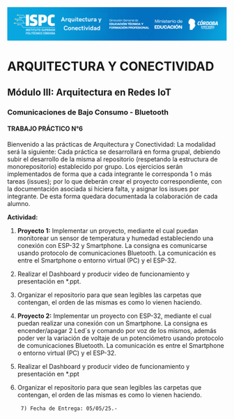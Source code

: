 ![Carátula](../../E%20assets/caratula.png)


# ARQUITECTURA Y CONECTIVIDAD

## Módulo III: Arquitectura en Redes IoT

### Comunicaciones de Bajo Consumo - Bluetooth

#### TRABAJO PRÁCTICO N°6

Bienvenido a las prácticas de Arquitectura y Conectividad:
La modalidad será la siguiente:
Cada práctica se desarrollará en forma grupal, debiendo subir el
desarrollo de la misma al repositorio (respetando la estructura de
monorepositorio) establecido por grupo. Los ejercicios serán
implementados de forma que a cada integrante le corresponda 1 o más
tareas (issues); por lo que deberán crear el proyecto correspondiente,
con la documentación asociada si hiciera falta, y asignar los issues por
integrante. De esta forma quedara documentada la colaboración de
cada alumno.

**Actividad:**

1) **Proyecto 1:** Implementar un proyecto, mediante el cual puedan monitorear
un sensor de temperatura y humedad estableciendo una conexión con
ESP-32 y Smartphone. La consigna es comunicarse usando protocolo de
comunicaciones Bluetooth. La comunicación es entre el Smartphone o
entorno virtual (PC) y el ESP-32.  

2) Realizar el Dashboard y producir video de funcionamiento y presentación
en *.ppt.  

3) Organizar el repositorio para que sean legibles las carpetas que contengan,
el orden de las mismas es como lo vienen haciendo.  

4) **Proyecto 2:** Implementar un proyecto con ESP-32, mediante el cual
puedan realizar una conexión con un Smartphone. La consigna es
encender/apagar 2 Led´s y comando por voz de los mismos, además poder
ver la variación de voltaje de un potenciómetro usando protocolo de
comunicaciones Bluetooth. La comunicación es entre el Smartphone o
entorno virtual (PC) y el ESP-32.  

5) Realizar el Dashboard y producir video de funcionamiento y presentación
en *.ppt
6) Organizar el repositorio para que sean legibles las carpetas que contengan,
el orden de las mismas es como lo vienen haciendo. 


		7) Fecha de Entrega: 05/05/25.-
